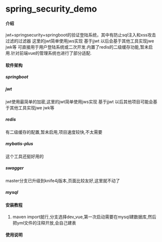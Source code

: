# spring_security_demo

#### 介绍
jwt+springsecurity+springboot的验证登陆系统，其中有防止sql注入和xss攻击过滤的过滤器 这里的jwt简单使用jws实现 基于jjwt 以后会基于其他工具实现jwe jwk等 可直接用于用户登陆系统或二次开发.内置了redis的二级缓存功能,暂未启用.针对前端vue的管理系统也进行了部分适配.

#### 软件架构
##### springboot

##### jwt

jwt使用最简单的加密,这里的jwt简单使用jws实现 基于jjwt 以后其他项目可能会基于其他工具实现jwe jwk等 

##### redis

有二级缓存的配置,暂未启用,项目速度较快,不太需要

##### mybatis-plus

这个工具还挺好用的

##### swagger

master分支已升级到knife4j版本,页面比较友好,这里就不动了

##### mysql


#### 安装教程

1.  maven import就行,分支选择dev_vue,第一次启动需要在mysql建数据库,然后把yml文件的注释开放,会自己建表

#### 使用说明



